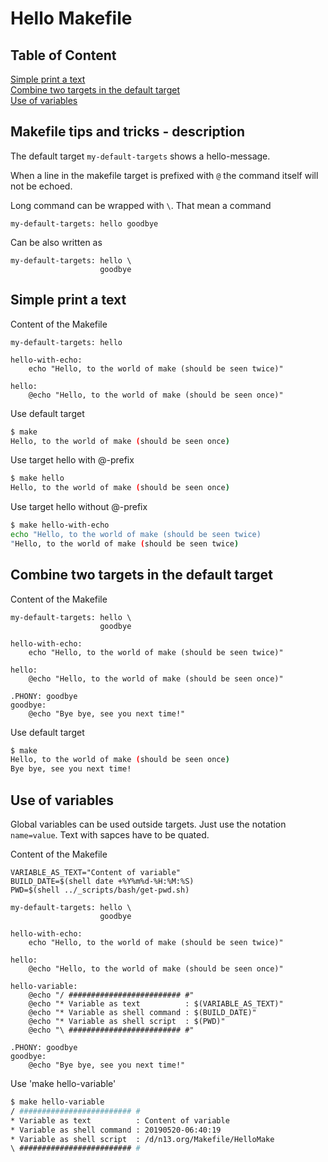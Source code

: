 # Hello Makefile

## Table of Content
[Simple print a text](#simple-print-a-text)  
[Combine two targets in the default target](#combine-two-targets-in-the-default-target)  
[Use of variables](#use-of-variables)  

## Makefile tips and tricks - description
The default target ```my-default-targets``` shows a hello-message.

When a line in the makefile target is prefixed with ```@``` the command itself will not be echoed.

Long command can be wrapped with ``` \ ```. That mean a command 
```
my-default-targets: hello goodbye
```
Can be also written as
```
my-default-targets: hello \
                    goodbye
```

## Simple print a text
Content of the Makefile
```
my-default-targets: hello

hello-with-echo: 
	echo "Hello, to the world of make (should be seen twice)"

hello: 
	@echo "Hello, to the world of make (should be seen once)"
```

Use default target
```bash
$ make
Hello, to the world of make (should be seen once)
```

Use target hello with @-prefix
```bash
$ make hello
Hello, to the world of make (should be seen once)
```

Use target hello without @-prefix

```bash
$ make hello-with-echo
echo "Hello, to the world of make (should be seen twice)
"Hello, to the world of make (should be seen twice)
```

## Combine two targets in the default target
Content of the Makefile
```
my-default-targets: hello \
                    goodbye

hello-with-echo: 
	echo "Hello, to the world of make (should be seen twice)"

hello: 
	@echo "Hello, to the world of make (should be seen once)"
	
.PHONY: goodbye
goodbye: 
	@echo "Bye bye, see you next time!"	
```

Use default target
```bash
$ make
Hello, to the world of make (should be seen once)
Bye bye, see you next time!
```

## Use of variables
Global variables can be used outside targets. Just use the notation ```name=value```. Text with sapces have to be quated.

Content of the Makefile
```
VARIABLE_AS_TEXT="Content of variable"
BUILD_DATE=$(shell date +%Y%m%d-%H:%M:%S)
PWD=$(shell ../_scripts/bash/get-pwd.sh)

my-default-targets: hello \
                    goodbye

hello-with-echo: 
	echo "Hello, to the world of make (should be seen twice)"

hello: 
	@echo "Hello, to the world of make (should be seen once)"
	
hello-variable: 
	@echo "/ ######################### #"
	@echo "* Variable as text          : $(VARIABLE_AS_TEXT)"
	@echo "* Variable as shell command : $(BUILD_DATE)"
	@echo "* Variable as shell script  : $(PWD)"
	@echo "\ ######################### #"
	
.PHONY: goodbye
goodbye: 
	@echo "Bye bye, see you next time!"
```	

Use 'make hello-variable'
```bash
$ make hello-variable
/ ######################### #
* Variable as text          : Content of variable
* Variable as shell command : 20190520-06:40:19
* Variable as shell script  : /d/n13.org/Makefile/HelloMake
\ ######################### #
```